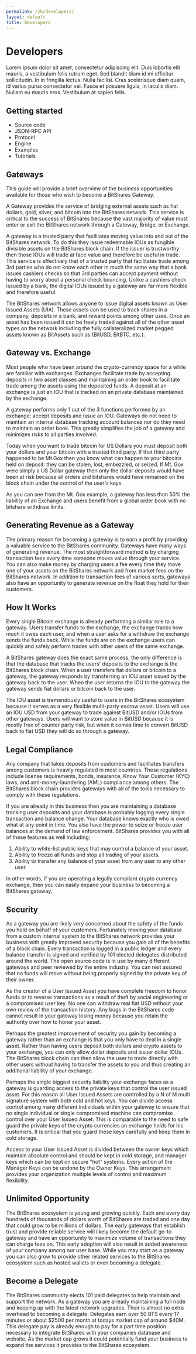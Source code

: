 ```yaml
---
permalink: /zh/developers/
layout: default
title: Developers
---
```


# Developers
Lorem ipsum dolor sit amet, consectetur adipiscing elit. Duis lobortis elit mauris, a vestibulum felis rutrum eget. Sed blandit diam id mi efficitur sollicitudin. In in fringilla lectus. Nulla facilisi. Cras scelerisque diam quam, id varius purus consectetur vel. Fusce et posuere ligula, in iaculis diam. Nullam eu mauris eros. Vestibulum at sapien felis.

## Getting started
* Source code
* JSON-RPC API
* Protocol
* Engine
* Examples
* Tutorials

## Gateways
This guide will provide a brief overview of the business opportunities available for those who wish
to become a BitShares Gateway.

A Gateway provides the service of bridging external assets such as fiat dollars, gold, silver, and
bitcoin into the BitShares network. This service is critical to the success of BitShares because the
vast majority of value must enter or exit the BitShares network through a Gateway, Bridge, or
Exchange.

A gateway is a trusted party that facilitates moving value into and out of the BitShares network. To
do this they issue redeemable IOUs as fungible divisible assets on the BitShares block chain. If the
issuer is trustworthy then those IOUs will trade at face value and therefore be useful in trade.
This service is effectively that of a trusted party that facilitates trade among 3rd parties who do
not know each other in much the same way that a bank issues cashiers checks so that 3rd parties can
accept payment without having to worry about a personal check bouncing. Unlike a cashiers check
issued by a bank, the digital IOUs issued by a gateway are far more flexible and therefore useful.

The BitShares network allows anyone to issue digital assets known as User Issued Assets (UIA). These
assets can be used to track shares in a company, deposits in a bank, and reward points among other
uses. Once an asset has been issued it can be freely traded against all of the other asset types on
the network including the fully collateralized market pegged assets known as BitAssets such as
(BitUSD, BitBTC, etc.).

## Gateway vs. Exchange 

Most people who have been around the crypto-currency space for a while are familiar with exchanges.
Exchanges facilitate trade by accepting deposits in two asset classes and maintaining an order book
to facilitate trade among the assets using the deposited funds.   A deposit at an exchange is just
an IOU that is tracked on an private database maintained by the exchange.      

A gateway performs only 1 out of the 3 functions performed by an exchange: accept deposits and issue
an IOU.  Gateways do not need to maintain an internal database tracking account balances nor do they
need to maintain an order book.   This greatly simplifies the job of a gateway and minimizes risks
to all parties involved.  

Today when you want to trade bitcoin for US Dollars you must deposit both your dollars and your
bitcoin with a trusted third party.  If that third party happened to be Mt.Gox then you know what
can happen to your bitcoins held on deposit: they can be stolen, lost, embezzled, or seized.  If Mt.
Gox were simply a US Dollar gateway then only the dollar deposits would have been at risk because
all orders and bitshares would have remained on the block chain under the control of the user's
keys. 

As you can see from the Mt. Gox example, a gateway has less than 50% the liability of an Exchange
and users benefit from a global order book with no bitshare withdraw limits.

<!--
(xeroc: This part has obviously been removed to make things more easy for "average Joe" :) )

Bridges are the future of crypto-currency exchanges for the average Joe.

A Bridge provides the service of converting between bitUSD & USD, bitBTC & BTC, or bitGOLD & gold
for a competitive fixed fee. After the exchange is complete there are no longer an liabilities
between the parties. Over time competition among bridges will move the fee toward 0 and may one day
even reach 0. The most popular BitShares bridge is currently MetaExchange.
//-->

## Generating Revenue as a Gateway 

The primary reason for becoming a gateway is to earn a profit by providing a valuable service to the
BitShares community.  Gateways have many ways of generating revenue.  The most straightforward
method is by charging transaction fees every time someone moves value through your service.   You
can also make money by charging users a fee every time they move one of your assets on the BitShares
network and from market fees on the BitShares network.   In addition to transaction fees of various
sorts, gateways also have an opportunity to generate revenue on the float they hold for their
customers.

## How It Works

Every single Bitcoin exchange is already performing a similar role to a gateway.  Users transfer
funds to the exchange, the exchange tracks how much it owes each user, and when a user asks for a
withdraw the exchange sends the funds back.    While the funds are on the exchange users can quickly
and safely perform trades with other users of the same exchange.

A BitShares gateway does the exact same process, the only difference is that the database that
tracks the users' deposits to the exchange is the BitShares block chain.   When a user transfers
fiat dollars or bitcoin to a gateway, the gateway responds by transferring an IOU asset issued by
the gateway back to the user.    When the user returns the IOU to the gateway the gateway sends fiat
dollars or bitcoin back to the user.  

The IOU asset is tremendously useful to users in the BitShares ecosystem because it serves as a very
flexible multi-party escrow asset.   Users will use an IOU USD from your gateway to trade against
BitUSD and/or IOUs from other gateways.    Users will want to store value in BitUSD because it is
mostly free of counter party risk, but when it comes time to convert BitUSD back to fiat USD they
will do so through a gateway.   

## Legal Compliance 

Any company that takes deposits from customers and facilitates transfers among customers is heavily
regulated in most countries.   These regulations include license requirements, bonds, insurance,
Know Your Customer (KYC) laws, and anti-money-laundering (AML) compliance among others.   The
BitShares block chain provides gateways with all of the tools necessary to comply with these
regulations.

If you are already in this business then you are maintaining a database tracking user deposits and
your database is probably logging every single transaction and balance change.    Your database
knows exactly who is owed what at any point in time.   You also have the power to seize or freeze
user balances at the demand of law enforcement.    BitShares provides you with all of these features
as well including:

  1) Ability to white-list public keys that may control a balance of your asset.
  2) Ability to freeze all funds and stop all trading of your assets.
  3) Ability to transfer any balance of your asset from any user to any other user. 
        
In other words, if you are operating a legally compliant crypto currency exchange, then you can
easily expand your business to becoming a BitShares gateway.  

## Security 

As a gateway you are likely very concerned about the safety of the funds you hold on behalf of your
customers.   Fortunately moving your database from a custom internal system to the BitShares network
provides your business with greatly improved security because you gain all of the benefits of a
block chain.   Every transaction is logged in a public ledger and every balance transfer is signed
and verified by 101 elected delegates distributed around the world.   The open source code is in use
by many different gateways and peer reviewed by the entire industry.  You can rest assured that no
funds will move without being properly signed by the private key of their owner.

As the creator of a User Issued Asset you have complete freedom to honor funds or to reverse
transactions as a result of theft by social engineering or a compromised user key.  No one can
withdraw real fiat USD without your own review of the transaction history.   Any bugs in the
BitShares code cannot result in your gateway losing money because you retain the authority over how
to honor your asset.  

Perhaps the greatest improvement of security you gain by becoming a gateway rather than an exchange
is that you only have to deal in a single asset.   Rather than having users deposit both dollars and
crypto assets to your exchange, you can only allow dollar deposits and issuer dollar IOUs.    The
BitShares block chain can then allow the user to trade directly with other users without having to
transfer the assets to you and thus creating an additional liability of your exchange.

Perhaps the single biggest security liability your exchange faces as a gateway is guarding access to
the private keys that control the user issued asset.   For this reason all User Issued Assets are
controlled by a N of M multi signature system with both cold and hot keys.  You can divide access
control among  many different individuals within your gateway to ensure that no single individual or
single compromised machine can compromise control over your User Issued Asset. This is comparable to
the need to safe guard the private keys of the crypto currencies an exchange holds for his
customers.    It is critical that you guard these keys carefully and keep them in cold storage.

Access to your User Issued Asset is divided between the owner keys which maintain absolute control
and should be kept in cold storage, and manager keys which can be kept on secure "hot" systems.
Every action of the Manager Keys can be undone by the Owner Keys.  This arrangement provides your
organization multiple levels of control and maximum flexibility.

## Unlimited Opportunity 

The BitShares ecosystem is young and growing quickly.  Each and every day hundreds of thousands of
dollars worth of BitShares are traded and one day that could grow to be millions of dollars.  The
early gateways that establish trust and provide reliable service will likely become the default
go-to gateway and have an opportunity to maximize volume of transactions they can charge fees on.
This early adoption will also result in added awareness of your company among our user base.  While
you may start as a gateway you can also grow to provide other related services to the BitShares
ecosystem such as hosted wallets or even becoming a delegate.

## Become a Delegate 

The BitShares community elects 101 paid delegates to help maintain and support the network.  As a
gateway you are already maintaining a full node and keeping up with the latest network upgrades.
Their is almost no extra overhead to becoming a delegate.  Delegates earn over 50 BTS every 17
minutes or about $2500 per month at todays market cap of around $40M.  This delegate pay is already
enough to pay for a part time position necessary to integrate BitShares with your companies database
and website.   As the market cap grows it could potentially fund your business to expand the
services it provides to the BitShares ecosystem.  
